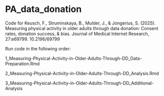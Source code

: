 # PA_data_donation

Code for Keusch, F., Struminskaya, B., Mulder, J., & Jongerius, S. (2025). Measuring physical activity in older adults through data donation: Consent rates, donation success, & bias. Journal of Medical Internet Research, 27:e69799. 10.2196/69799

Run code in the following order:

1_Measuring-Physical-Activity-in-Older-Adults-Through-DD_Data-Preparation.Rmd

2_Measuring-Physical-Activity-in-Older-Adults-Through-DD_Analysis.Rmd

3_Measuring-Physical-Activity-in-Older-Adults-Through-DD_Additional-Analysis
